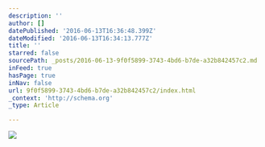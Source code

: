 ```yaml
---
description: ''
author: []
datePublished: '2016-06-13T16:36:48.399Z'
dateModified: '2016-06-13T16:34:13.777Z'
title: ''
starred: false
sourcePath: _posts/2016-06-13-9f0f5899-3743-4bd6-b7de-a32b842457c2.md
inFeed: true
hasPage: true
inNav: false
url: 9f0f5899-3743-4bd6-b7de-a32b842457c2/index.html
_context: 'http://schema.org'
_type: Article

---
```

![](https://the-grid-user-content.s3-us-west-2.amazonaws.com/817885a5-b570-4eb0-91ac-ea2d49ff835f.jpg)